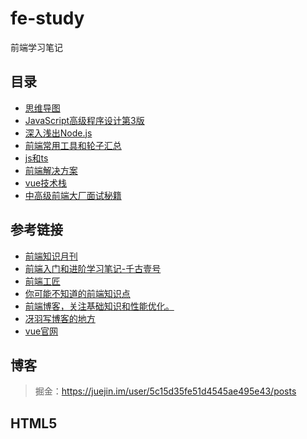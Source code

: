 # fe-study
前端学习笔记

## 目录
- [思维导图](https://www.processon.com/mindmap/5de0a7e9e4b074c442ed5761)
- [JavaScript高级程序设计第3版](./books/md-pro-js/README.md)
- [深入浅出Node.js](./books/md-simple-node/README.md)
- [前端常用工具和轮子汇总](./fe-wheel.md)
- [js和ts](./js和ts)
- [前端解决方案](./solution/README.md)
- [vue技术栈](./vue技术栈/README.md)
- [中高级前端大厂面试秘籍](https://juejin.im/post/5c64d15d6fb9a049d37f9c20)

## 参考链接
- [前端知识月刊](https://github.com/jsfront/month)
- [前端入门和进阶学习笔记-千古壹号](https://github.com/qianguyihao/Web)
- [前端工匠](https://github.com/ljianshu/Blog)
- [你可能不知道的前端知识点](https://github.com/justjavac/the-front-end-knowledge-you-may-not-know)
- [前端博客，关注基础知识和性能优化。](https://github.com/creeperyang/blog/issues)
- [冴羽写博客的地方](https://github.com/mqyqingfeng/Blog)
- [vue官网](https://cn.vuejs.org/)

## 博客
> 掘金：https://juejin.im/user/5c15d35fe51d4545ae495e43/posts

## HTML5
